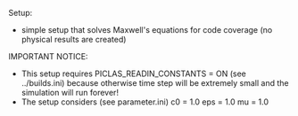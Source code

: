 Setup:
  - simple setup that solves Maxwell's equations for code coverage (no physical results are created)

IMPORTANT NOTICE: 
  - This setup requires PICLAS_READIN_CONSTANTS = ON (see ../builds.ini) because
    otherwise time step will be extremely small and the simulation will run forever!
  - The setup considers (see parameter.ini)
    c0  = 1.0
    eps = 1.0
    mu  = 1.0
